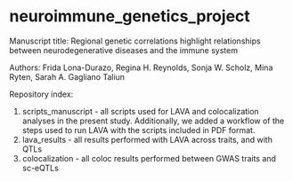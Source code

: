 # neuroimmune_genetics_project

Manuscript title: Regional genetic correlations highlight relationships between neurodegenerative diseases and the immune system

Authors: Frida Lona-Durazo, Regina H. Reynolds, Sonja W. Scholz, Mina Ryten, Sarah A. Gagliano Taliun

Repository index:
1) scripts_manuscript - all scripts used for LAVA and colocalization analyses in the present study. Additionally, we added a workflow of the steps used to run LAVA with the scripts included in PDF format.
2) lava_results - all results performed with LAVA across traits, and with QTLs
3) colocalization - all coloc results performed between GWAS traits and sc-eQTLs
